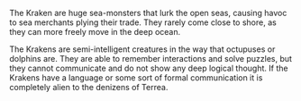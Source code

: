 The Kraken are huge sea-monsters that lurk the open seas, causing havoc to sea merchants plying their trade. They rarely come close to shore, as they can more freely move in the deep ocean.

The Krakens are semi-intelligent creatures in the way that octupuses or dolphins are. They are able to remember interactions and solve puzzles, but they cannot communicate and do not show any deep logical thought. If the Krakens have a language or some sort of formal communication it is completely alien to the denizens of Terrea.